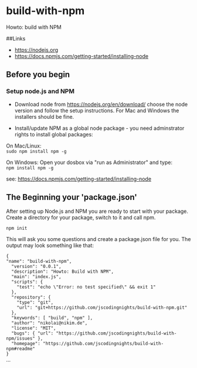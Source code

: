 # build-with-npm
Howto: build with NPM


##Links

* https://nodejs.org 
* https://docs.npmjs.com/getting-started/installing-node



## Before you begin

### Setup node.js and NPM

* Download node from https://nodejs.org/en/download/ choose the node version and follow the setup instructions. For Mac and Windows the installers should be fine.

* Install/update NPM as a global node package - you need adminstrator rights to install global packages:

On Mac/Linux:  
``sudo npm install npm -g``

On Windows: Open your dosbox via "run as Administrator" and type:  
``npm install npm -g``


see: https://docs.npmjs.com/getting-started/installing-node

## The Beginning your 'package.json'

After setting up Node.js and NPM you are ready to start with your package. 
Create a directory for your package, switch to it and call npm.

``npm init``

This will ask you some questions and create a package.json file for you. The output may look something like that:

``{``  
``"name": "build-with-npm",``  
``  "version": "0.0.1",``  
``  "description": "Howto: Build with NPM",``  
``  "main": "index.js",``  
``  "scripts": {``  
``    "test": "echo \"Error: no test specified\" && exit 1"``  
``  },``  
``  "repository": {``  
``    "type": "git",``  
``    "url": "git+https://github.com/jscodingnights/build-with-npm.git"``  
``  },``  
``  "keywords": [ "build", "npm" ],``  
``  "author": "nikolai@nikim.de",``  
``  "license": "MIT",``  
``  "bugs": { "url": "https://github.com/jscodingnights/build-with-npm/issues" },``  
``  "homepage": "https://github.com/jscodingnights/build-with-npm#readme"``  
``}``  
...
